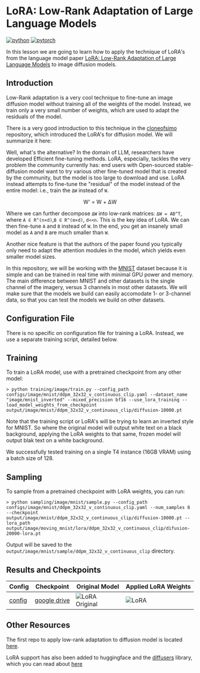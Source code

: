 # LoRA: Low-Rank Adaptation of Large Language Models

[![python](https://img.shields.io/badge/Python-3.9-3776AB.svg?style=flat&logo=python&logoColor=white)](https://www.python.org)
[![pytorch](https://img.shields.io/badge/PyTorch-2.0.0-EE4C2C.svg?style=flat&logo=pytorch)](https://pytorch.org)

In this lesson we are going to learn how to apply the technique of LoRA's from the language model paper [LoRA: Low-Rank Adaptation of Large Language Models](https://arxiv.org/abs/2106.09685) to image diffusion models.

## Introduction 

Low-Rank adaptation is a very cool technique to fine-tune an image diffusion model without training all of the weights of the model. Instead, we train only a very small number of weights, which are used to adapt the residuals of the model.

There is a very good introduction to this technique in the [cloneofsimo](https://github.com/cloneofsimo/lora) repository, which introduced the LoRA's for diffusion model. We will summarize it here:

Well, what's the alternative? In the domain of LLM, researchers have developed Efficient fine-tuning methods. LoRA, especially, tackles the very problem the community currently has: end users with Open-sourced stable-diffusion model want to try various other fine-tuned model that is created by the community, but the model is too large to download and use. LoRA instead attempts to fine-tune the "residual" of the model instead of the entire model: i.e., train the `ΔW` instead of `W`.

<p align=center>W' = W + ΔW</p>

Where we can further decompose `ΔW` into low-rank matrices: `ΔW = AB^T`, where `A ∈ R^(n×d)`,`B ∈ R^(m×d)`, `d<<n`. This is the key idea of LoRA. We can then fine-tune `A` and `B` instead of `W`. In the end, you get an insanely small model as `A` and `B` are much smaller than `W`.

Another nice feature is that the authors of the paper found you typically only need to adapt the attention modules in the model, which yields even smaller model sizes.

In this repository, we will be working with the [MNIST](https://en.wikipedia.org/wiki/MNIST_database) dataset because it is simple and can be trained in real time with minimal GPU power and memory. The main difference between MNIST and other datasets is the single channel of the imagery, versus 3 channels in most other datasets. We will make sure that the models we build can easily accomodate 1- or 3-channel data, so that you can test the models we build on other datasets.

## Configuration File

There is no specific on configuration file for training a LoRA. Instead, we use a separate training script, detailed below.

## Training

To train a LoRA model, use with a pretrained checkpoint from any other model:

```
> python training/image/train.py --config_path configs/image/mnist/ddpm_32x32_v_continuous_clip.yaml --dataset_name "image/mnist_inverted" --mixed_precision bf16 --use_lora_training --load_model_weights_from_checkpoint output/image/mnist/ddpm_32x32_v_continuous_clip/diffusion-10000.pt
```

Note that the training script or LoRA's will be trying to learn an inverted style for MNIST. So where the original model will output white text on a black background, applying the LoRA weights to that same, frozen model will output blak text on a white background.

We successfully tested training on a single T4 instance (16GB VRAM) using a batch size of 128.

## Sampling

To sample from a pretrained checkpoint with LoRA weights, you can run:

```
> python sampling/image/mnist/sample.py --config_path configs/image/mnist/ddpm_32x32_v_continuous_clip.yaml --num_samples 8 --checkpoint output/image/mnist/ddpm_32x32_v_continuous_clip/diffusion-10000.pt --lora_path output/image/moving_mnist/lora/ddpm_32x32_v_continuous_clip/difusion-20000-lora.pt
```

Output will be saved to the `output/image/mnist/sample/ddpm_32x32_v_continuous_clip` directory.

## Results and Checkpoints

| Config | Checkpoint | Original Model | Applied LoRA Weights
| ------ | ---------- | ------- | -------
| [config](https://github.com/swookey-thinky/xdiffusion/blob/main/configs/image/mnist/ddpm_32x32_v_continuous_clip.yaml) | [google drive](https://drive.google.com/file/d/1gwNrELIf0K2gys4a4EM4wXsKxii0V8g3/view?usp=sharing) | ![LoRA Original](https://drive.google.com/uc?export=view&id=1_r8poe1SJxf8UtT4mmQaTT378m26hD-F) | ![LoRA](https://drive.google.com/uc?export=view&id=1NGtmYiLNAtOTC46UK7nbpkGf3NYfSVWI)


## Other Resources

The first repo to apply low-rank adaptation to diffusion model is located [here](https://github.com/cloneofsimo/lora).

LoRA support has also been added to huggingface and the [diffusers](https://github.com/huggingface/diffusers) library, which you can read about [here](https://huggingface.co/docs/diffusers/main/en/training/lora)

